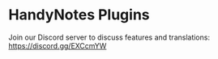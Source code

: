 # HandyNotes Plugins

Join our Discord server to discuss features and translations: https://discord.gg/EXCcmYW
